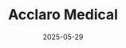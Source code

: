 ---  
layout: startup_page  
title: "Acclaro Medical"  
id: "acclaromd.com"  
permalink: "/acclaromedicalacclaromd.com05292025/"  
website: "https://www.acclaromd.com/"  
funding_round: "Series B"  
funding_amount: "$23M"  
investors: "Accelmed Partners, 3E Bioventures Capital"  
about: "Acclaro Medical is a medical technology company focused on developing cutting-edge solutions that improve patient care and redefine medical practices. They specialize in innovative fiber laser solutions, including the UltraClear and AuraLux lasers, to address unmet aesthetic needs and improve skin health."  
markets: "Medtech, Aesthetic Medicine"  
hq: "Smithfield, Rhode Island, United States"  
founded_year: "2018"  
linkedin: "https://www.linkedin.com/company/acclaromedical"  
twitter: ""  
instagram: ""  
facebook: ""  
crunchbase: "https://www.crunchbase.com/organization/ultraclear-7950"  
pitchbook: ""  

date_display: "29-May-2025"  
date: "2025-05-29"

# SEO Optimization  
meta_title: "Acclaro Medical - Series B Funding ($23M)"  
meta_description: "Acclaro Medical, Acclaro Medical is a medical technology company focused on developing cutting-edge solutions that improve patient care and redefine medical practices...."  
meta_keywords: "Acclaro Medical, Medtech, Aesthetic Medicine, Series B funding"  
canonical_url: "https://startup.projectstartups.com/acclaromedicalacclaromd.com05292025/"  
---